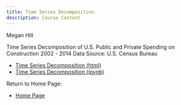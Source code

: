 ```yaml
---
title: Time Series Decomposition 
description: Course Content
---
```


Megan Hill 

Time Series Decomposition of U.S. Public and Private Spending on Construction 2002 - 2014
Data Source: U.S. Census Bureau 
- [Time Series Decomposition (html)](TSDAssignment.html)
- [Time Series Decomposition (ipynb)](TSDAssignment.ipynb)

Return to Home Page: 
- [Home Page](https://github.com/meghill/)
